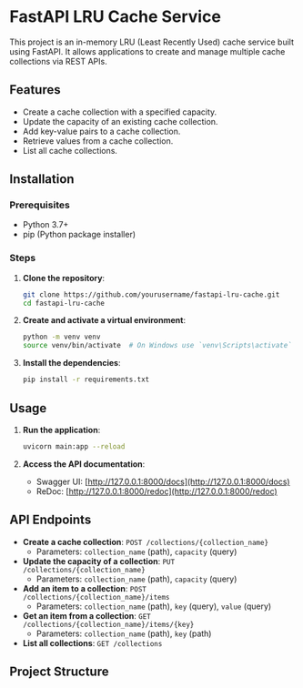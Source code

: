# FastAPI LRU Cache Service

This project is an in-memory LRU (Least Recently Used) cache service built using FastAPI. It allows applications to create and manage multiple cache collections via REST APIs.

## Features

- Create a cache collection with a specified capacity.
- Update the capacity of an existing cache collection.
- Add key-value pairs to a cache collection.
- Retrieve values from a cache collection.
- List all cache collections.

## Installation

### Prerequisites

- Python 3.7+
- pip (Python package installer)

### Steps

1. **Clone the repository**:

    ```bash
    git clone https://github.com/yourusername/fastapi-lru-cache.git
    cd fastapi-lru-cache
    ```

2. **Create and activate a virtual environment**:

    ```bash
    python -m venv venv
    source venv/bin/activate  # On Windows use `venv\Scripts\activate`
    ```

3. **Install the dependencies**:

    ```bash
    pip install -r requirements.txt
    ```

## Usage

1. **Run the application**:

    ```bash
    uvicorn main:app --reload
    ```

2. **Access the API documentation**:

    - Swagger UI: [http://127.0.0.1:8000/docs](http://127.0.0.1:8000/docs)
    - ReDoc: [http://127.0.0.1:8000/redoc](http://127.0.0.1:8000/redoc)

## API Endpoints

- **Create a cache collection**: `POST /collections/{collection_name}`
    - Parameters: `collection_name` (path), `capacity` (query)
- **Update the capacity of a collection**: `PUT /collections/{collection_name}`
    - Parameters: `collection_name` (path), `capacity` (query)
- **Add an item to a collection**: `POST /collections/{collection_name}/items`
    - Parameters: `collection_name` (path), `key` (query), `value` (query)
- **Get an item from a collection**: `GET /collections/{collection_name}/items/{key}`
    - Parameters: `collection_name` (path), `key` (path)
- **List all collections**: `GET /collections`

## Project Structure

